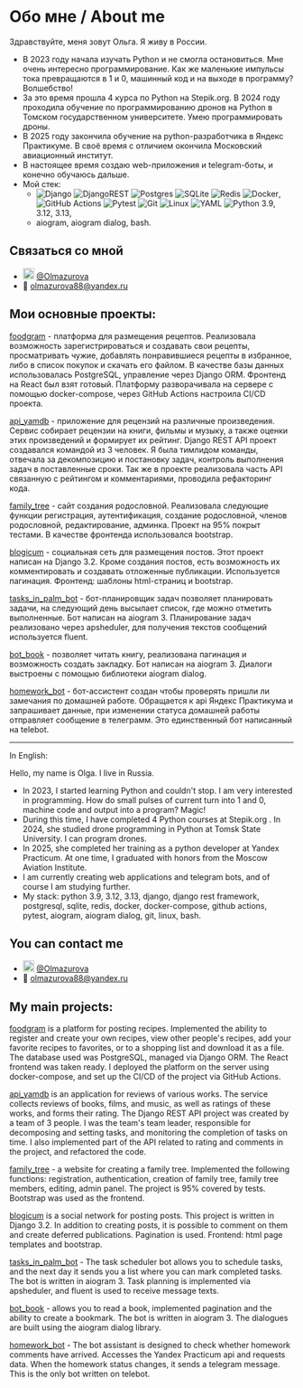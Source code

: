 # Обо мне / About me

Здравствуйте, меня зовут Ольга. Я живу в России.

+ В 2023 году начала изучать Python и не смогла остановиться. Мне очень интересно программирование. Как же маленькие импульсы тока превращаются в 1 и 0, машинный код и на выходе в программу? Волшебство!
+ За это время прошла 4 курса по Python на Stepik.org. В 2024 году проходила обучение по программированию дронов на Python в Томском государственном университете. Умею программировать дроны.
+ В 2025 году закончила обучение на python-разработчика в Яндекс Практикуме. В своё время с отличием окончила Московский авиационный институт.
+ В настоящее время создаю web-приложения и telegram-боты, и конечно обучаюсь дальше.
+ Мой стек:
   - ![Django](https://img.shields.io/badge/django-%23092E20.svg?style=for-the-badge&logo=django&logoColor=white) ![DjangoREST](https://img.shields.io/badge/DJANGO-REST-ff1709?style=for-the-badge&logo=django&logoColor=white&color=ff1709&labelColor=gray) ![Postgres](https://img.shields.io/badge/postgres-%23316192.svg?style=for-the-badge&logo=postgresql&logoColor=white) ![SQLite](https://img.shields.io/badge/sqlite-%2307405e.svg?style=for-the-badge&logo=sqlite&logoColor=white) ![Redis](https://img.shields.io/badge/redis-%23DD0031.svg?style=for-the-badge&logo=redis&logoColor=white) ![Docker](https://img.shields.io/badge/docker-%230db7ed.svg?style=for-the-badge&logo=docker&logoColor=white), ![GitHub Actions](https://img.shields.io/badge/github%20actions-%232671E5.svg?style=for-the-badge&logo=githubactions&logoColor=white) ![Pytest](https://img.shields.io/badge/pytest-%23ffffff.svg?style=for-the-badge&logo=pytest&logoColor=2f9fe3) ![Git](https://img.shields.io/badge/git-%23F05033.svg?style=for-the-badge&logo=git&logoColor=white) ![Linux](https://img.shields.io/badge/Linux-FCC624?style=for-the-badge&logo=linux&logoColor=black) ![YAML](https://img.shields.io/badge/yaml-%23ffffff.svg?style=for-the-badge&logo=yaml&logoColor=151515) ![Python](https://img.shields.io/badge/python-3670A0?style=for-the-badge&logo=python&logoColor=ffdd54) 3.9, 3.12, 3.13,
    - aiogram, aiogram dialog, bash.

## Связаться со мной
- <img width="20" height="20" alt="Logo" src="https://github.com/user-attachments/assets/42308a9d-e808-43d1-aef9-bb989435da84" /> [@Olmazurova](https://t.me/olmazurova)
- 📧 olmazurova88@yandex.ru

## Мои основные проекты:
[foodgram](https://github.com/Olmazurova/foodgram) - платформа для размещения рецептов. Реализовала возможность зарегистрироваться и создавать свои рецепты, просматривать чужие, добавлять понравившиеся рецепты в избранное, либо в список покупок и скачать его файлом. В качестве базы данных использовалась PostgreSQL, управление через Django ORM. Фронтенд на React был взят готовый. Платформу разворачивала на сервере с помощью docker-compose, через GitHub Actions настроила CI/CD проекта.

[api_yamdb](https://github.com/Olmazurova/api_yamdb) - приложение для рецензий на различные произведения. Сервис собирает рецензии на книги, фильмы и музыку, а также оценки этих произведений и формирует их рейтинг. Django REST API проект создавался командой из 3 человек. Я была тимлидом команды, отвечала за декомпозицию и постановку задач, контроль выполнения задач в поставленные сроки. Так же в проекте реализовала часть API связанную с рейтингом и комментариями, проводила рефакторинг кода.

[family_tree](https://github.com/Olmazurova/family_tree) - cайт создания родословной. Реализовала следующие функции регистрация, аутентификация, создание родословной, членов родословной, редактирование, админка. Проект на 95% покрыт тестами. В качестве фронтенда использовался bootstrap.

[blogicum](https://github.com/Olmazurova/blogicum) - социальная сеть для размещения постов. Этот проект написан на Django 3.2. Кроме создания постов, есть возможность их комментировать и создавать отложенные публикации. Используется пагинация. Фронтенд: шаблоны html-страниц и bootstrap.

[tasks_in_palm_bot](https://github.com/Olmazurova/tasks_in_palm_bot) - бот-планировщик задач позволяет планировать задачи, на следующий день высылает список, где можно отметить выполненные. Бот написан на aiogram 3. Планирование задач реализовано через apsheduler, для получения текстов сообщений используется fluent.

[bot_book](https://github.com/Olmazurova/bot_book) - позволяет читать книгу, реализована пагинация и возможность создать закладку. Бот написан на aiogram 3. Диалоги выстроены с помощью библиотеки aiogram dialog.

[homework_bot](https://github.com/Olmazurova/homework_bot) - бот-ассистент создан чтобы проверять пришли ли замечания по домашней работе. Обращается к api Яндекс Практикума и запрашивает данные, при изменении статуса домашней работы отправляет сообщение в телеграмм. Это единственный бот написанный на telebot.


---
In English:

Hello, my name is Olga. I live in Russia.

+ In 2023, I started learning Python and couldn't stop. I am very interested in programming. How do small pulses of current turn into 1 and 0, machine code and output into a program? Magic!
+ During this time, I have completed 4 Python courses at Stepik.org . In 2024, she studied drone programming in Python at Tomsk State University. I can program drones.
+ In 2025, she completed her training as a python developer at Yandex Practicum. At one time, I graduated with honors from the Moscow Aviation Institute.
+ I am currently creating web applications and telegram bots, and of course I am studying further.
+ My stack: python 3.9, 3.12, 3.13, django, django rest framework, postgresql, sqlite, redis, docker, docker-compose, github actions, pytest, aiogram, aiogram dialog, git, linux, bash.

## You can contact me
- <img width="20" height="20" alt="Logo" src="https://github.com/user-attachments/assets/42308a9d-e808-43d1-aef9-bb989435da84" /> [@Olmazurova](https://t.me/olmazurova)
- 📧 olmazurova88@yandex.ru

## My main projects:
[foodgram](https://github.com/Olmazurova/foodgram ) is a platform for posting recipes. Implemented the ability to register and create your own recipes, view other people's recipes, add your favorite recipes to favorites, or to a shopping list and download it as a file. The database used was PostgreSQL, managed via Django ORM. The React frontend was taken ready. I deployed the platform on the server using docker-compose, and set up the CI/CD of the project via GitHub Actions.

[api_yamdb](https://github.com/Olmazurova/api_yamdb ) is an application for reviews of various works. The service collects reviews of books, films, and music, as well as ratings of these works, and forms their rating. The Django REST API project was created by a team of 3 people. I was the team's team leader, responsible for decomposing and setting tasks, and monitoring the completion of tasks on time. I also implemented part of the API related to rating and comments in the project, and refactored the code.

[family_tree](https://github.com/Olmazurova/family_tree ) - a website for creating a family tree. Implemented the following functions: registration, authentication, creation of family tree, family tree members, editing, admin panel. The project is 95% covered by tests. Bootstrap was used as the frontend.

[blogicum](https://github.com/Olmazurova/blogicum ) is a social network for posting posts. This project is written in Django 3.2. In addition to creating posts, it is possible to comment on them and create deferred publications. Pagination is used. Frontend: html page templates and bootstrap.

[tasks_in_palm_bot](https://github.com/Olmazurova/tasks_in_palm_bot ) - The task scheduler bot allows you to schedule tasks, and the next day it sends you a list where you can mark completed tasks. The bot is written in aiogram 3. Task planning is implemented via apsheduler, and fluent is used to receive message texts.

[bot_book](https://github.com/Olmazurova/bot_book ) - allows you to read a book, implemented pagination and the ability to create a bookmark. The bot is written in aiogram 3. The dialogues are built using the aiogram dialog library.

[homework_bot](https://github.com/Olmazurova/homework_bot ) - The bot assistant is designed to check whether homework comments have arrived. Accesses the Yandex Practicum api and requests data. When the homework status changes, it sends a telegram message. This is the only bot written on telebot.
